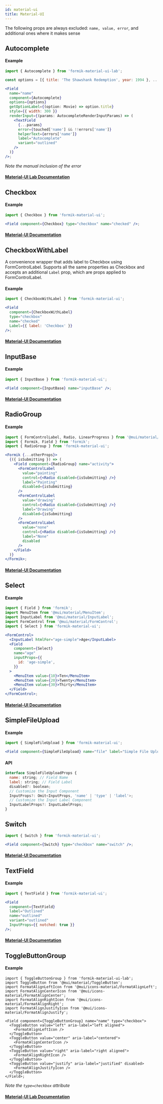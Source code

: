 ```yaml
---
id: material-ui
title: Material-UI
---
```


The following props are always excluded: `name, value, error`, and additional ones where it makes sense

## Autocomplete

#### Example

```jsx
import { Autocomplete } from 'formik-material-ui-lab';

const options = [{ title: 'The Shawshank Redemption', year: 1994 }, ...]

<Field
  name="name"
  component={Autocomplete}
  options={options}
  getOptionLabel={(option: Movie) => option.title}
  style={{ width: 300 }}
  renderInput={(params: AutocompleteRenderInputParams) => (
    <TextField
      {...params}
      error={touched['name'] && !!errors['name']}
      helperText={errors['name']}
      label="Autocomplete"
      variant="outlined"
    />
  )}
/>;
```

_Note the manual inclusion of the error_

#### [Material-UI Lab Documentation](https://mui.com/api/autocomplete/)

## Checkbox

#### Example

```jsx
import { Checkbox } from 'formik-material-ui';

<Field component={Checkbox} type="checkbox" name="checked" />;
```

#### [Material-UI Documentation](https://mui.com/api/checkbox/)

## CheckboxWithLabel

A convenience wrapper that adds label to Checkbox using FormControlLabel. Supports all the same properties as Checkbox and accepts an additional `Label` prop, which are props applied to FormControlLabel.

#### Example

```jsx
import { CheckboxWithLabel } from 'formik-material-ui';

<Field
  component={CheckboxWithLabel}
  type="checkbox"
  name="checked"
  Label={{ label: 'Checkbox' }}
/>;
```

#### [Material-UI Documentation](https://mui.com/api/form-control-label/)

## InputBase

#### Example

```jsx
import { InputBase } from 'formik-material-ui';

<Field component={InputBase} name="inputBase" />;
```

#### [Material-UI Documentation](https://mui.com/api/input-base/)

## RadioGroup

#### Example

```jsx
import { FormControlLabel, Radio, LinearProgress } from '@mui/material/core';
import { Formik, Field } from 'formik';
import { RadioGroup } from 'formik-material-ui';

<Formik {...otherProps}>
  {({ isSubmitting }) => (
    <Field component={RadioGroup} name="activity">
      <FormControlLabel
        value="painting"
        control={<Radio disabled={isSubmitting} />}
        label="Painting"
        disabled={isSubmitting}
      />
      <FormControlLabel
        value="drawing"
        control={<Radio disabled={isSubmitting} />}
        label="Drawing"
        disabled={isSubmitting}
      />
      <FormControlLabel
        value="none"
        control={<Radio disabled={isSubmitting} />}
        label="None"
        disabled
      />
    </Field>
  )}
</Formik>;
```

#### [Material-UI Documentation](https://mui.com/api/radio-group/)

## Select

#### Example

```jsx
import { Field } from 'formik';
import MenuItem from '@mui/material/MenuItem';
import InputLabel from '@mui/material/InputLabel';
import FormControl from '@mui/material/FormControl';
import { Select } from 'formik-material-ui';

<FormControl>
  <InputLabel htmlFor="age-simple">Age</InputLabel>
  <Field
    component={Select}
    name="age"
    inputProps={{
      id: 'age-simple',
    }}
  >
    <MenuItem value={10}>Ten</MenuItem>
    <MenuItem value={20}>Twenty</MenuItem>
    <MenuItem value={30}>Thirty</MenuItem>
  </Field>
</FormControl>;
```

#### [Material-UI Documentation](https://mui.com/api/select/)

## SimpleFileUpload

#### Example

```jsx
import { SimpleFileUpload } from 'formik-material-ui';

<Field component={SimpleFileUpload} name="file" label="Simple File Upload" />;
```

#### API

```jsx
interface SimpleFileUploadProps {
  name: string; // Field Name
  label: string; // Field Label
  disabled?: boolean;
  // Customize the Input Component
  InputProps?: Omit<InputProps, 'name' | 'type' | 'label'>;
  // Customize the Input Label Component
  InputLabelProps?: InputLabelProps;
}
```

## Switch

```jsx
import { Switch } from 'formik-material-ui';

<Field component={Switch} type="checkbox" name="switch" />;
```

#### [Material-UI Documentation](https://mui.com/api/switch/)

## TextField

#### Example

```jsx
import { TextField } from 'formik-material-ui';

<Field
  component={TextField}
  label="Outlined"
  name="outlined"
  variant="outlined"
  InputProps={{ notched: true }}
/>;
```

#### [Material-UI Documentation](https://mui.com/api/text-field/)

## ToggleButtonGroup

#### Example

```tsx
import { ToggleButtonGroup } from 'formik-material-ui-lab';
import ToggleButton from '@mui/material/ToggleButton';
import FormatAlignLeftIcon from '@mui/icons-material/FormatAlignLeft';
import FormatAlignCenterIcon from '@mui/icons-material/FormatAlignCenter';
import FormatAlignRightIcon from '@mui/icons-material/FormatAlignRight';
import FormatAlignJustifyIcon from '@mui/icons-material/FormatAlignJustify';

<Field component={ToggleButtonGroup} name="name" type="checkbox">
  <ToggleButton value="left" aria-label="left aligned">
    <FormatAlignLeftIcon />
  </ToggleButton>
  <ToggleButton value="center" aria-label="centered">
    <FormatAlignCenterIcon />
  </ToggleButton>
  <ToggleButton value="right" aria-label="right aligned">
    <FormatAlignRightIcon />
  </ToggleButton>
  <ToggleButton value="justify" aria-label="justified" disabled>
    <FormatAlignJustifyIcon />
  </ToggleButton>
</Field>;
```

_Note the `type=checkbox` attribute_

#### [Material-UI Lab Documentation](https://mui.com/api/toggle-button-group/)
